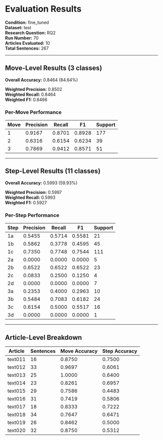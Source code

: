 # Evaluation Results

**Condition:** fine_tuned  
**Dataset:** test  
**Research Question:** RQ2  
**Run Number:** 70  
**Articles Evaluated:** 10  
**Total Sentences:** 267  

---

## Move-Level Results (3 classes)

**Overall Accuracy:** 0.8464 (84.64%)  

**Weighted Precision:** 0.8502  
**Weighted Recall:** 0.8464  
**Weighted F1:** 0.8466  

### Per-Move Performance

| Move | Precision | Recall | F1 | Support |
|------|-----------|--------|----|---------|
| 1 | 0.9167 | 0.8701 | 0.8928 | 177 |
| 2 | 0.6316 | 0.6154 | 0.6234 | 39 |
| 3 | 0.7869 | 0.9412 | 0.8571 | 51 |

---

## Step-Level Results (11 classes)

**Overall Accuracy:** 0.5993 (59.93%)  

**Weighted Precision:** 0.5997  
**Weighted Recall:** 0.5993  
**Weighted F1:** 0.5927  

### Per-Step Performance

| Step | Precision | Recall | F1 | Support |
|------|-----------|--------|----|---------|
| 1a | 0.5455 | 0.5714 | 0.5581 | 21 |
| 1b | 0.5862 | 0.3778 | 0.4595 | 45 |
| 1c | 0.7350 | 0.7748 | 0.7544 | 111 |
| 2a | 0.0000 | 0.0000 | 0.0000 | 5 |
| 2b | 0.6522 | 0.6522 | 0.6522 | 23 |
| 2c | 0.0833 | 0.2500 | 0.1250 | 4 |
| 2d | 0.0000 | 0.0000 | 0.0000 | 7 |
| 3a | 0.2353 | 0.4000 | 0.2963 | 10 |
| 3b | 0.5484 | 0.7083 | 0.6182 | 24 |
| 3c | 0.6154 | 0.5000 | 0.5517 | 16 |
| 3d | 0.0000 | 0.0000 | 0.0000 | 1 |

---

## Article-Level Breakdown

| Article | Sentences | Move Accuracy | Step Accuracy |
|---------|-----------|---------------|---------------|
| text011 | 16 | 0.8750 | 0.7500 |
| text012 | 33 | 0.9697 | 0.6061 |
| text013 | 25 | 1.0000 | 0.6400 |
| text014 | 23 | 0.8261 | 0.6957 |
| text015 | 29 | 0.7586 | 0.4483 |
| text016 | 31 | 0.7419 | 0.5806 |
| text017 | 18 | 0.8333 | 0.7222 |
| text018 | 34 | 0.7647 | 0.6471 |
| text019 | 26 | 0.8462 | 0.5000 |
| text020 | 32 | 0.8750 | 0.5312 |

